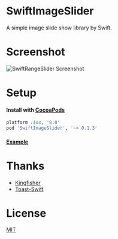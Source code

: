 # SwiftImageSlider
A simple image slide show library by Swift.

# Screenshot

![SwiftRangeSlider Screenshot](Screenshot.gif)

# Setup

#### Install with [CocoaPods](http://cocoapods.org/)

```ruby
platform :ios, '8.0'
pod 'SwiftImageSlider', '~> 0.1.3'
```

#### [Example](Example/Example/ViewController.swift)

# Thanks

* [Kingfisher](https://github.com/onevcat/Kingfisher)
* [Toast-Swift](https://github.com/scalessec/Toast-Swift)

# License

[MIT](LICENSE)